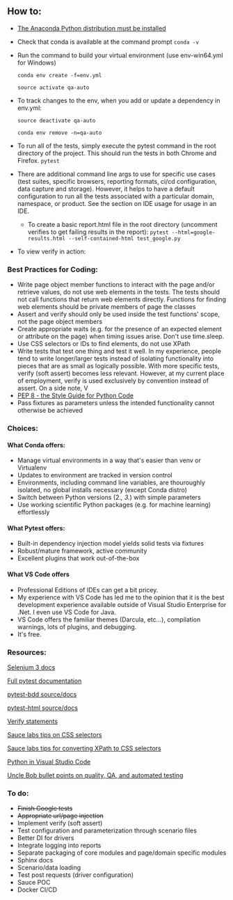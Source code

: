 ## How to:
* [The Anaconda Python distribution must be installed](https://www.anaconda.com/download/)
* Check that conda is available at the command prompt 
    ```conda -v```
* Run the command to build your virtual environment (use env-win64.yml for Windows)
    
    ```conda env create -f=env.yml```
    
    ```source activate qa-auto```
* To track changes to the env, when you add or update a dependency in env.yml:
    
    ```source deactivate qa-auto```
    
    ```conda env remove -n=qa-auto```
* To run all of the tests, simply execute the pytest command in the root directory of the project. This should run the tests in both Chrome and Firefox.
    ```pytest```
* There are additional command line args to use for specific use cases (test suites, specific browsers, reporting formats, ci/cd configuration, data capture and storage). However, it helps to have a default configuration to run all the tests associated with a particular domain, namespace, or product. See the section on IDE usage for usage in an IDE.
    * To create a basic report.html file in the root directory (uncomment verifies to get failing results in the report):
    ```pytest --html=google-results.html --self-contained-html test_google.py```
* To view verify in action:

### Best Practices for Coding:
* Write page object member functions to interact with the page and/or retrieve values, do not use web elements in the tests. The tests should not call functions that return web elements directly. Functions for finding web elements should be private members of page the classes
* Assert and verify should only be used inside the test functions' scope, not the page object members
* Create appropriate waits (e.g. for the presence of an expected element or attribute on the page) when timing issues arise. Don't use time.sleep.
* Use CSS selectors or IDs to find elements, do not use XPath
* Write tests that test one thing and test it well. In my experience, people tend to write longer/larger tests instead of isolating functionality into pieces that are as small as logically possible. With more specific tests, verify (soft assert) becomes less relevant. However, at my current place of employment, verify is used exclusively by convention instead of assert. On a side note, V
* [PEP 8 - the Style Guide for Python Code](https://pep8.org/)
* Pass fixtures as parameters unless the intended functionality cannot otherwise be achieved

### Choices:
  #### What Conda offers:
  * Manage virtual environments in a way that's easier than venv or Virtualenv
  * Updates to environment are tracked in version control
  * Environments, including command line variables, are thouroughly isolated, no global installs necessary (except Conda distro)
  * Switch between Python versions (2.*, 3.*) with simple parameters
  * Use working scientific Python packages (e.g. for machine learning) effortlessly

  #### What Pytest offers:
  * Built-in dependency injection model yields solid tests via fixtures
  * Robust/mature framework, active community
  * Excellent plugins that work out-of-the-box 

  #### What VS Code offers
  * Professional Editions of IDEs can get a bit pricey.
  * My experience with VS Code has led me to the opinion that it is the best development experience available outside of Visual Studio Enterprise for .Net. I even use VS Code for Java.
  * VS Code offers the familiar themes (Darcula, etc...), compilation warnings, lots of plugins, and debugging.
  * It's free.

### Resources:
[Selenium 3 docs](https://seleniumhq.github.io/selenium/docs/api/py/index.html) 

[Full pytest documentation](https://docs.pytest.org/en/latest/contents.html)

[pytest-bdd source/docs](https://github.com/pytest-dev/pytest-bdd)

[pytest-html source/docs](https://github.com/pytest-dev/pytest-html)

[Verify statements](https://muthutechno.wordpress.com/2015/01/26/implementing-verify-statements-for-testng-framework/)

[Sauce labs tips on CSS selectors](https://saucelabs.com/blog/selenium-tips-intermediate-css-selectors-in-selenium)

[Sauce labs tips for converting XPath to CSS selectors](https://saucelabs.com/resources/articles/selenium-tips-css-selectors)

[Python in Visual Studio Code](https://code.visualstudio.com/docs/languages/python)

[Uncle Bob bullet points on quality, QA, and automated testing](https://content.pivotal.io/blog/uncle-bob-agile-testing-and-bdd)

### To do:
* ~~Finish Google tests~~
* ~~Appropriate url/page injection~~
* Implement verify (soft assert)
* Test configuration and parameterization through scenario files
* Better DI for drivers
* Integrate logging into reports
* Separate packaging of core modules and page/domain specific modules
* Sphinx docs
* Scenario/data loading
* Test post requests (driver configuration)
* Sauce POC
* Docker CI/CD